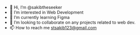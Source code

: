 - 👋 Hi, I’m @sakibtheseeker
- 👀 I’m interested in Web Development
- 🌱 I’m currently learning Figma
- 💞️ I’m looking to collaborate on any projects related to web dev.
- 📫 How to reach me stsakib123@gmail.com

<!---
sakibtheseeker/sakibtheseeker is a ✨ special ✨ repository because its `README.md` (this file) appears on your GitHub profile.
You can click the Preview link to take a look at your changes.
--->
